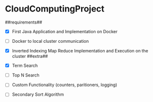 # CloudComputingProject

##requirements##
- [x] First Java Application and Implementation on Docker
- [ ] Docker to local cluster communication
- [x] Inverted Indexing Map Reduce Implementation and Execution on the cluster
##extra##
- [x] Term Search
- [ ] Top N Search
- [ ] Custom Functionality (counters, paritioners, logging)
- [ ] Secondary Sort Algorithm






